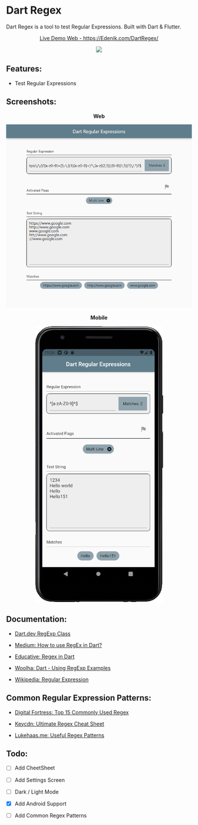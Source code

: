 # Dart Regex
Dart Regex is a tool to test Regular Expressions. Built with Dart & Flutter.





<p align="center">
    <a href="https://edenik.com/DartRegex/" target="_blank">
        Live Demo Web - https://Edenik.com/DartRegex/
    </a>
</p>


<p align="center">
    <a href="https://github.com/Edenik/Dart_Regular_Expressions/raw/main/media/app-release.apk">
        <img src="https://level01.io/wp-content/uploads/2020/10/direct-download-apk.png" width="250">
    </a>
</p>


## Features:

* Test Regular Expressions



## Screenshots:
<div align="center">
    <p align="center"><strong>Web</strong></p>
    <a href="https://edenik.com/DartRegex/#/" taget="_blank">
        <img src="https://raw.githubusercontent.com/Edenik/Dart_Regular_Expressions/main/media/screenshot.png">
    </a>
</div>

<div align="center">
    <p align="center"><strong>Mobile</strong></p>
    <a href="https://github.com/Edenik/Dart_Regular_Expressions/raw/main/media/app-release.apk" taget="_blank">
        <img src="https://raw.githubusercontent.com/Edenik/Dart_Regular_Expressions/main/media/mobile.png">
    </a>
</div>



## Documentation: 

- [Dart.dev RegExp Class](https://api.dart.dev/stable/2.10.4/dart-core/RegExp-class.html)

- [Medium: How to use RegEx in Dart?](https://medium.com/@prafullkumar77/flutter-how-to-use-regex-in-dart-8e8ce0d2d230)

- [Educative: Regex in Dart](https://www.educative.io/edpresso/regex-in-dart)

- [Woolha: Dart - Using RegExp Examples](https://www.woolha.com/tutorials/dart-using-regexp-examples)

- [Wikipedia: Regular Expression](https://en.wikipedia.org/wiki/Regular_expression)



## Common Regular Expression Patterns:

- [Digital Fortress: Top 15 Commonly Used Regex](https://digitalfortress.tech/tricks/top-15-commonly-used-regex/)

- [Keycdn: Ultimate Regex Cheat Sheet](https://www.keycdn.com/support/regex-cheatsheet)

- [Lukehaas.me: Useful Regex Patterns](https://projects.lukehaas.me/regexhub/)


## Todo:

- [ ] Add CheetSheet

- [ ] Add Settings Screen

- [ ] Dark / Light Mode

- [X] Add Android Support

- [ ] Add Common Regex Patterns
